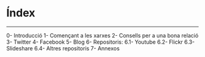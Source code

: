 # Índex
---
0- Introducció
1- Començant a les xarxes
2- Consells per a una bona relació
3- Twitter
4- Facebook
5- Blog
6- Repositoris:
	6.1- Youtube
	6.2- Flickr
	6.3- Slideshare
	6.4- Altres repositoris
7- Annexos

